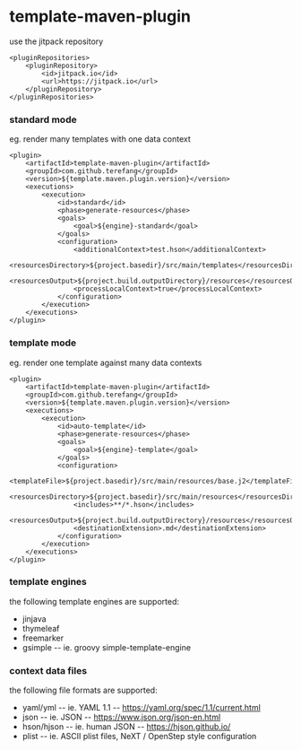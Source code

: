 # template-maven-plugin

use the jitpack repository

```
<pluginRepositories>
    <pluginRepository>
        <id>jitpack.io</id>
        <url>https://jitpack.io</url>
    </pluginRepository>
</pluginRepositories>
```

### standard mode 

eg. render many templates with one data context

```
<plugin>
    <artifactId>template-maven-plugin</artifactId>
    <groupId>com.github.terefang</groupId>
    <version>${template.maven.plugin.version}</version>
    <executions>
        <execution>
            <id>standard</id>
            <phase>generate-resources</phase>
            <goals>
                <goal>${engine}-standard</goal>
            </goals>
            <configuration>
                <additionalContext>test.hson</additionalContext>
                <resourcesDirectory>${project.basedir}/src/main/templates</resourcesDirectory>
                <resourcesOutput>${project.build.outputDirectory}/resources</resourcesOutput>
                <processLocalContext>true</processLocalContext>
            </configuration>
        </execution>
    </executions>
</plugin>
```

### template mode 

eg. render one template against many data contexts

```
<plugin>
    <artifactId>template-maven-plugin</artifactId>
    <groupId>com.github.terefang</groupId>
    <version>${template.maven.plugin.version}</version>
    <executions>
        <execution>
            <id>auto-template</id>
            <phase>generate-resources</phase>
            <goals>
                <goal>${engine}-template</goal>
            </goals>
            <configuration>
                <templateFile>${project.basedir}/src/main/resources/base.j2</templateFile>
                <resourcesDirectory>${project.basedir}/src/main/resources</resourcesDirectory>
                <includes>**/*.hson</includes>
                <resourcesOutput>${project.build.outputDirectory}/resources</resourcesOutput>
                <destinationExtension>.md</destinationExtension>
            </configuration>
        </execution>
    </executions>
</plugin>
```

### template engines

the following template engines are supported:

* jinjava
* thymeleaf
* freemarker
* gsimple -- ie. groovy simple-template-engine

### context data files

the following file formats are supported:

* yaml/yml -- ie. YAML 1.1 -- https://yaml.org/spec/1.1/current.html
* json -- ie. JSON -- https://www.json.org/json-en.html
* hson/hjson -- ie. human JSON -- https://hjson.github.io/
* plist -- ie. ASCII plist files, NeXT / OpenStep style configuration


